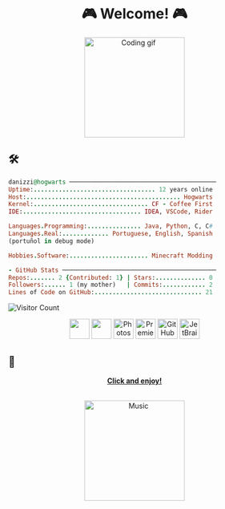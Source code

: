 <h1 align="center">🎮 Welcome! 🎮</h1>

<p align="center">
  <img src="https://github.com/user-attachments/assets/74b164f1-5ae0-4913-a7ad-553b359441b2" width="200" alt="Coding gif">
</p>


## 🛠️

```ruby
danizzi@hogwarts ─────────────────────────────────────────
Uptime:.................................. 12 years online
Host:........................................... Hogwarts
Kernel:................................ CF - Coffee First
IDE:................................. IDEA, VSCode, Rider

Languages.Programming:............... Java, Python, C, C# 
Languages.Real:............. Portuguese, English, Spanish
(portuñol in debug mode)

Hobbies.Software:...................... Minecraft Modding

- GitHub Stats ───────────────────────────────────────────
Repos:....... 2 {Contributed: 1} | Stars:.............. 0
Followers:...... 1 (my mother)   | Commits:............ 2                   
Lines of Code on GitHub:.............................. 21
```
![Visitor Count](https://profile-counter.glitch.me/danizzi/count.svg)

<p align="center">
  <img src="https://cdn.jsdelivr.net/gh/devicons/devicon/icons/git/git-original.svg" width="40" height="40"/>
  <img src="https://cdn.jsdelivr.net/gh/devicons/devicon/icons/vscode/vscode-original.svg" width="40" height="40"/>
  <img src="https://cdn.jsdelivr.net/gh/devicons/devicon/icons/photoshop/photoshop-plain.svg" width="40" height="40" alt="Photoshop"/>
  <img src="https://cdn.jsdelivr.net/gh/devicons/devicon/icons/premierepro/premierepro-original.svg" width="40" height="40" alt="Premiere Pro"/>
  <img src="https://cdn.jsdelivr.net/gh/devicons/devicon/icons/github/github-original.svg" width="40" height="40" alt="GitHub"/>
  <img src="https://cdn.jsdelivr.net/gh/devicons/devicon/icons/jetbrains/jetbrains-original.svg" width="40" height="40" alt="JetBrains IDEs"/>

## 🎵
<p align="center">
<a href="https://open.spotify.com/playlist/0yyQzAEVglyYicaDFaTzUZ?si=05f9ec4c37334d78">
<strong>Click and enjoy!</strong>
<br />
<br />
<p align="center">
<img height="200" alt="Music" src="https://github.com/user-attachments/assets/62eb671c-704a-44f7-8524-1262699b550e"> 
</a>
</p>
